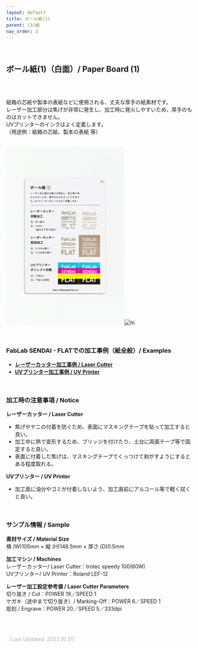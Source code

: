 ```yaml
---
layout: default
title: ボール紙(1)
parent: (3)紙
nav_order: 3
---
```


<br>

## ボール紙(1)（白面）/ Paper Board (1)
<br><br>

紙箱の芯紙や製本の表紙などに使用される、丈夫な厚手の紙素材です。<br>
レーザー加工部分は焦げが非常に発生し、加工時に発火しやすいため、厚手のものはカットできません。<br>
UVプリンターのインクはよく定着します。<br>
（用途例：紙箱の芯紙、製本の表紙 等）
<br>
<br>

<img src="assets/20_Board_W_1.png" width="320" alt="hi" class="inline"/><img src="assets/20_Board_W_2.png" width="320" alt="hi" class="inline"/>

<br>

### **FabLab SENDAI - FLATでの加工事例（紙全般）/ Examples**

* [**レーザーカッター加工事例 / Laser Cutter**](https://www.flickr.com/search/?user_id=96175517%40N02&sort=date-taken-desc&safe_search=1&view_all=1&tags=paperlc)
* [**UVプリンター加工事例 / UV Printer**](https://www.flickr.com/search/?user_id=96175517%40N02&sort=date-taken-desc&safe_search=1&view_all=1&tags=paperuv)

<br>

### **加工時の注意事項 / Notice**

**レーザーカッター / Laser Cutter**
* 焦げやヤニの付着を防ぐため、表面にマスキングテープを貼って加工すると良い。<br>
* 加工中に熱で変形するため、ブリッジを付けたり、土台に両面テープ等で固定すると良い。<br>
* 表面に付着した焦げは、マスキングテープでくっつけて剥がすようにするとある程度取れる。<br>

**UVプリンター / UV Printer**
* 加工面に油分やゴミが付着しないよう、加工直前にアルコール等で軽く拭くと良い。<br>

<br>

### **サンプル情報 / Sample**

**素材サイズ / Material Size**<br>
横 (W)105mm × 縦 (H)148.5mm × 厚さ (D)0.5mm<br>

**加工マシン / Machines**<br>
レーザーカッター/ Laser Cutter：trotec speedy 100(60W)<br>
UVプリンター/ UV Printer：Roland LEF-12<br>

**レーザー加工設定参考値 / Laser Cutter Parameters**<br>
切り抜き / Cut：POWER 19／SPEED 1<br>
ケガキ（途中まで切り抜き）/ Marking-Off：POWER 6／SPEED 1<br>
彫刻 / Engrave：POWER 20／SPEED 5／333dpi<br>

<br><br>

<span style="color: #B2B2B2">
（Last Updated: 2022.10.31）
</span>
